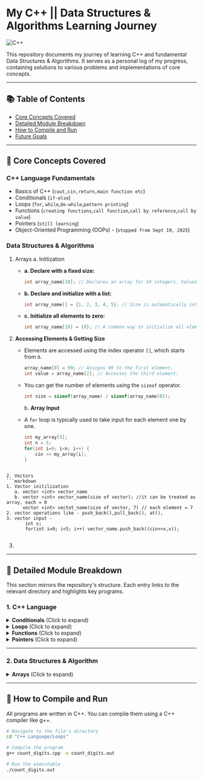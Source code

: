 # My C++ || Data Structures & Algorithms Learning Journey

![C++](https://img.shields.io/badge/Language-C%2B%2B-blue.svg)

This repository documents my journey of learning C++ and fundamental Data Structures & Algorithms. It serves as a personal log of my progress, containing solutions to various problems and implementations of core concepts.

---

## 📚 Table of Contents
- [Core Concepts Covered](#-core-concepts-covered)
- [Detailed Module Breakdown](#-detailed-module-breakdown)
- [How to Compile and Run](#-how-to-compile-and-run)
- [Future Goals](#-future-goals)

---

## 🎯 Core Concepts Covered

### C++ Language Fundamentals
-   Basics of C++ (`cout,cin,return,main function etc`)
-   Conditionals (`if-else`)
-   Loops (`for`, `while`,`do-while`,`pattern printing`)
-   Functions (`creating functions`,`call function`,`call by reference`,`call by value`)
-   Pointers (`still learning`)
-   Object-Oriented Programming (OOPs) - (`stopped from Sept 19, 2025`)

### Data Structures & Algorithms

1. Arrays 
		a. Initlization
    - **a. Declare with a fixed size:**
    
        ```cpp
        int array_name[10]; // Declares an array for 10 integers. Values are not initialized (garbage).
        ```
    
	- **b. Declare and initialize with a list:**    
        ```cpp
        int array_name[] = {1, 2, 3, 4, 5}; // Size is automatically inferred as 5.
        ```
    
    - **c. Initialize all elements to zero:**
        ```cpp
        int array_name[10] = {0}; // A common way to initialize all elements of an integer array to 0.
        ```
        
1. **Accessing Elements & Getting Size**
    - Elements are accessed using the index operator `[]`, which starts from `0`.
        
        ```cpp
        array_name[0] = 99; // Assigns 99 to the first element.
        int value = array_name[2]; // Accesses the third element.
        ```
        
    - You can get the number of elements using the `sizeof` operator.
        ```cpp
        int size = sizeof(array_name) / sizeof(array_name[0]);
        ```
        
		b. **Array Input**
    - A `for` loop is typically used to take input for each element one by one.
        ```cpp
        int my_array[5];
        int n = 5;
        for(int i=0; i<n; i++) {
            cin >> my_array[i];
        }
        ```
        

```

2. Vectors
```markdown
1. Vector initilization
   a. vector <int> vector_name 
   b. vector <int> vector_name(size of vector); //it can be treated as array, each = 0
	  vector <int> vectot_name(size of vector, 7) // each element = 7
2. vector operations like - push_back(),pull_back(), at(), 
3. vector input - 
	   int x;
	   for(int i=0; i<5; i++) vector_name.push_back((cin>>x,x));
     
```

3. 

---

## 📁 Detailed Module Breakdown

This section mirrors the repository's structure. Each entry links to the relevant directory and highlights key programs.

### 1. C++ Language

<details>
<summary><strong>Conditionals</strong> (Click to expand)</summary>

-   `absolute_number.cpp`: Converts a negative number to its absolute value.
-   `odd_even.cpp`: Checks if a number is odd or even.
-   `profit_loss.cpp`: Calculates profit or loss based on cost and selling price.
</details>

<details>
<summary><strong>Loops</strong> (Click to expand)</summary>

-   `count_digits.cpp`: Counts the number of digits in an integer.
-   `hollow_number.cpp`: Prints a hollow number pattern.
-   `numerical_pattern.cpp`: Demonstrates various numerical pattern printing using nested loops.
-   `Assignments/`: Contains solutions to various loop-based practice problems.
</details>

<details>
<summary><strong>Functions</strong> (Click to expand)</summary>

-   `declaration_of_function.cpp`: Basic syntax for declaring and defining functions.
-   `pascal'sTriangle.cpp`: Implements Pascal's Triangle using functions.
-   `permutationAndCombination.cpp`: Calculates nCr and nPr.
</details>

<details>
<summary><strong>Pointers</strong> (Click to expand)</summary>

-   `pointerInitialize.cpp`: Covers the basics of pointer declaration and initialization.
-   `sumPointer.cpp`: Uses pointers to find the sum of two numbers.
</details>

---

### 2. Data Structures & Algorithm

<details>
<summary><strong>Arrays</strong> (Click to expand)</summary>

-   `linearSearch.cpp`: Implements a basic linear search algorithm.
-   `maxElement.cpp`: Finds the maximum element in an array.
-   `secondMaxElement.cpp`: Finds the second largest element in an array.
-   `passingArrayToFunctions.cpp`: Shows how to pass arrays as arguments to functions.
-   `pointerAndArray.cpp`: Explores the relationship between pointers and arrays.
-   `vector.cpp`: Introduction to using `std::vector` as a dynamic array.
</details>

---

## 🚀 How to Compile and Run

All programs are written in C++. You can compile them using a C++ compiler like g++.

```bash
# Navigate to the file's directory
cd "C++ Language/Loops"

# Compile the program
g++ count_digits.cpp -o count_digits.out

# Run the executable
./count_digits.out
